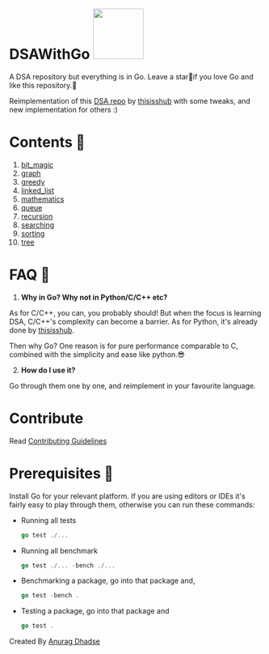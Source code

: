 # DSAWithGo <img width=100 src="https://upload.wikimedia.org/wikipedia/commons/0/05/Go_Logo_Blue.svg"/>
A DSA repository but everything is in Go. Leave a star🌟if you love Go and like this repository.💫

Reimplementation of this [DSA repo](https://github.com/thisisshub/DSA) by [thisisshub](https://github.com/thisisshub/) with some tweaks, and new implementation for others  :)

# Contents 📃
1. [bit_magic](https://github.com/adhadse/DSAWithGo/tree/master/bit_magic)
2. [graph](https://github.com/adhadse/DSAWithGo/tree/master/graph)
3. [greedy](https://github.com/adhadse/DSAWithGo/tree/master/greedy)
4. [linked_list](https://github.com/adhadse/DSAWithGo/tree/master/linked_list)
5. [mathematics](https://github.com/adhadse/DSAWithGo/tree/master/mathematics)
6. [queue](https://github.com/adhadse/DSAWithGo/tree/master/queue)
7. [recursion](https://github.com/adhadse/DSAWithGo/tree/master/recursion)
8. [searching](https://github.com/adhadse/DSAWithGo/tree/master/searching)
9. [sorting](https://github.com/adhadse/DSAWithGo/tree/master/sorting)
10. [tree](https://github.com/adhadse/DSAWithGo/tree/master/tree)

# FAQ  🤔
1. **Why in Go? Why not in Python/C/C++ etc?**

As for C/C++, you can, you probably should! But when the focus is learning DSA, C/C++'s complexity can become a barrier. As for Python, it's already done by [thisisshub](https://github.com/thisisshub/).

Then why Go? One reason is for pure performance comparable to C, combined with the simplicity and ease like python.😎

2. **How do I use it?**

Go through them one by one, and reimplement in your favourite language.

# Contribute
Read [Contributing Guidelines](https://github.com/adhadse/DSAWithGo/blob/master/CONTRIBUTING.md)
# Prerequisites 📝
Install Go for your relevant platform. If you are using editors or IDEs it's fairly easy to play through them, otherwise you can run these commands:

- Running all tests 

   ```go
   go test ./...
   ```
- Running all benchmark
  
  ```go
  go test ./... -bench ./...
  ```
- Benchmarking a package, go into that package and,

  ```go
  go test -bench .
  ```
- Testing a package, go into that package and

  ```go
  go test .
  ```
   
Created By [Anurag Dhadse](https://anuragdhadse.com)
